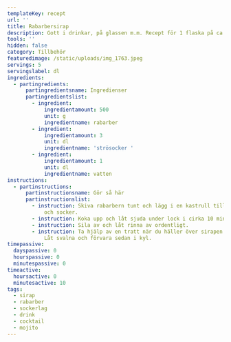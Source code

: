 ```yaml
---
templateKey: recept
url: ''
title: Rabarbersirap
description: Gott i drinkar, på glassen m.m. Recept för 1 flaska på ca. 0,5 liter.
tools: ''
hidden: false
category: Tillbehör
featuredimage: /static/uploads/img_1763.jpeg
servings: 5
servingslabel: dl
ingredients:
  - partingredients:
      partingredientsname: Ingredienser
      partingredientslist:
        - ingredient:
            ingredientamount: 500
            unit: g
            ingredientname: rabarber
        - ingredient:
            ingredientamount: 3
            unit: dl
            ingredientname: 'strösocker '
        - ingredient:
            ingredientamount: 1
            unit: dl
            ingredientname: vatten
instructions:
  - partinstructions:
      partinstructionsname: Gör så här
      partinstructionslist:
        - instruction: Skiva rabarbern tunt och lägg i en kastrull tillsammans med vatten
            och socker.
        - instruction: Koka upp och låt sjuda under lock i cirka 10 minuter.
        - instruction: Sila av och låt rinna av ordentligt.
        - instruction: Ta hjälp av en tratt när du häller över sirapen i en glasflaska.
            Låt svalna och förvara sedan i kyl.
timepassive:
  dayspassive: 0
  hourspassive: 0
  minutespassive: 0
timeactive:
  hoursactive: 0
  minutesactive: 10
tags:
  - sirap
  - rabarber
  - sockerlag
  - drink
  - cocktail
  - mojito
---
```

